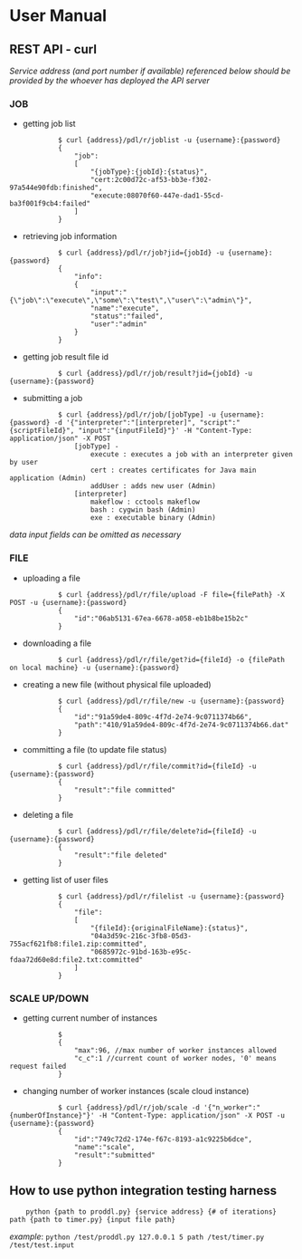 # User Manual #

## REST API - curl ##

*Service address (and port number if available) referenced below should be provided 
by the whoever has deployed the API server*

### JOB ###
        
- getting job list
        
```
            $ curl {address}/pdl/r/joblist -u {username}:{password}
            {
                "job":
                [
                    "{jobType}:{jobId}:{status}",
                    "cert:2c00d72c-af53-bb3e-f302-97a544e90fdb:finished",
                    "execute:08070f60-447e-dad1-55cd-ba3f001f9cb4:failed"
                ]
            }
```

- retrieving job information
        
```
            $ curl {address}/pdl/r/job?jid={jobId} -u {username}:{password}
            {
                "info":
                {
                    "input":"{\"job\":\"execute\",\"some\":\"test\",\"user\":\"admin\"}",
                    "name":"execute",
                    "status":"failed",
                    "user":"admin"
                }
            }
```
        
- getting job result file id 
        
```
            $ curl {address}/pdl/r/job/result?jid={jobId} -u {username}:{password}
```
            
- submitting a job
        
```
            $ curl {address}/pdl/r/job/[jobType] -u {username}:{password} -d '{"interpreter":"[interpreter]", "script":"{scriptFileId}", "input":"{inputFileId}"}' -H "Content-Type: application/json" -X POST
                [jobType] -
                    execute : executes a job with an interpreter given by user
                    cert : creates certificates for Java main application (Admin)
                    addUser : adds new user (Admin)
                [interpreter]
                    makeflow : cctools makeflow
                    bash : cygwin bash (Admin)
                    exe : executable binary (Admin)
```

*data input fields can be omitted as necessary*
    
### FILE ###

- uploading a file
        
```
            $ curl {address}/pdl/r/file/upload -F file={filePath} -X POST -u {username}:{password}
            {
                "id":"06ab5131-67ea-6678-a058-eb1b8be15b2c"
            }
```
            
- downloading a file
        
```
            $ curl {address}/pdl/r/file/get?id={fileId} -o {filePath on local machine} -u {username}:{password}
``` 
            
- creating a new file (without physical file uploaded)
        
```
            $ curl {address}/pdl/r/file/new -u {username}:{password}
            {
                "id":"91a59de4-809c-4f7d-2e74-9c0711374b66",
                "path":"410/91a59de4-809c-4f7d-2e74-9c0711374b66.dat"
            }
```
            
- committing a file (to update file status)
        
```
            $ curl {address}/pdl/r/file/commit?id={fileId} -u {username}:{password}
            {
                "result":"file committed"
            }
```
        
- deleting a file
        
```
            $ curl {address}/pdl/r/file/delete?id={fileId} -u {username}:{password}
            {
                "result":"file deleted"
            }
```
        
- getting list of user files
        
```
            $ curl {address}/pdl/r/filelist -u {username}:{password}
            {
                "file":
                [
                    "{fileId}:{originalFileName}:{status}",
                    "04a3d59c-216c-3fb8-05d3-755acf621fb8:file1.zip:committed",
                    "0685972c-91bd-163b-e95c-fdaa72d60e8d:file2.txt:committed"
                ]
            }
```
    
### SCALE UP/DOWN ###
    
- getting current number of instances
        
```
            $
            {
                "max":96, //max number of worker instances allowed
                "c_c":1 //current count of worker nodes, '0' means request failed
            }
```    
        
- changing number of worker instances (scale cloud instance)
        
```
            $ curl {address}/pdl/r/job/scale -d '{"n_worker":"{numberOfInstance}"}' -H "Content-Type: application/json" -X POST -u {username}:{password}
            {
                "id":"749c72d2-174e-f67c-8193-a1c9225b6dce",
                "name":"scale",
                "result":"submitted"
            }
```

## How to use python integration testing harness ##

```
    python {path to proddl.py} {service address} {# of iterations} path {path to timer.py} {input file path}
```
    
*example*: ```python /test/proddl.py 127.0.0.1 5 path /test/timer.py /test/test.input```
